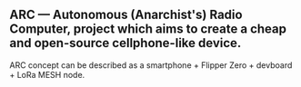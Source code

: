 ## ARC — Autonomous (Anarchist's) Radio Computer, project which aims to create a cheap and open-source cellphone-like device.
ARC concept can be described as a smartphone + Flipper Zero + devboard + LoRa MESH node.


<!--

🙋‍♀️ ARC concept can be described as a smartphone + Flipper Zero + devboard + LoRa MESH node.

🌈 Contribution guidelines - how can the community get involved?
👩‍💻 Useful resources - where can the community find your docs? Is there anything else the community should know?
🍿 Fun facts - what does your team eat for breakfast?
🧙 Remember, you can do mighty things with the power of [Markdown](https://docs.github.com/github/writing-on-github/getting-started-with-writing-and-formatting-on-github/basic-writing-and-formatting-syntax)
-->
